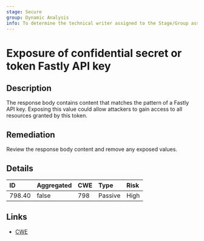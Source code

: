 ```yaml
---
stage: Secure
group: Dynamic Analysis
info: To determine the technical writer assigned to the Stage/Group associated with this page, see https://about.gitlab.com/handbook/product/ux/technical-writing/#assignments
---
```


# Exposure of confidential secret or token Fastly API key

## Description

The response body contains content that matches the pattern of a Fastly API key.
Exposing this value could allow attackers to gain access to all resources granted by this token.

## Remediation

Review the response body content and remove any exposed values.

## Details

| ID | Aggregated | CWE | Type | Risk |
|:---|:--------|:--------|:--------|:--------|
| 798.40 | false | 798 | Passive | High |

## Links

- [CWE](https://cwe.mitre.org/data/definitions/798.html)
